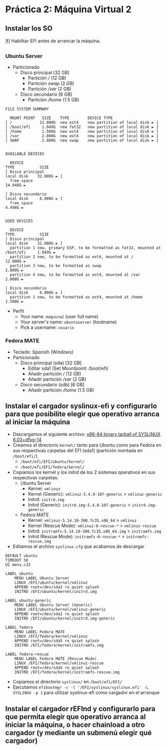 # Práctica 2: Máquina Virtual 2

## Instalar los SO

[:exclamation:] Habilitar EFI antes de arrancar la máquina.

### Ubuntu Server

- Particionado
    - Disco principal [32 GB]
        - Partición */* (12 GB)
        - Partición *swap* (2 GB)
        - Partición */var* (2 GB)
    - Disco secundario [6 GB]
        - Partición */home* (1.5 GB)

```
FILE SYSTEM SUMMARY

  MOUNT POINT   SIZE    TYPE        DEVICE TYPE
[ /            12.000G  new ext4    new partition of local disk ► ]
[ /boot/efi     1.049G  new fat32   new partition of local disk ► ]
[ /home         1.500G  new ext4    new partition of local disk ► ]
[ /var          2.000G  new ext4    new partition of local disk ► ]
[ SWAP          2.000G  new swap    new partition of local disk ► ]


AVAILABLE DEVICES

  DEVICE                                                            TYPE           SIZE
[ Disco principal                                                   local disk    32.000G ► ]
  free space                                                                      14.948G ►

[ Disco secundario                                                  local disk     6.000G ► ]
  free space                                                                       4.498G ►


USED DEVICES

  DEVICE                                                            TYPE           SIZE
[ Disco principal                                                   local disk    32.000G ► ]
  partition 1 new, primary ESP, to be formatted as fat32, mounted at /boot/efi     1.049G ►
  partition 2 new, to be formatted as ext4, mounted at /                          12.000G ►
  partition 3 new, to be formatted as swap                                         2.000G ►
  partition 4 new, to be formatted as ext4, mounted at /var                        2.000G ►

[ Disco secundario                                                  local disk     6.000G ► ]
  partition 1 new, to be formatted as ext4, mounted at /home                       1.500G ►
```

- Perfil
    - Your name: `maquina2` (user full name)
    - Your server's name: `ubuntuserver` (hostname)
    - Pick a username: `usuario`

### Fedora MATE

- Teclado: *Spanish (Windows)*
- Particionado
    - Disco principal (sda) [32 GB]
        - Editar sda1 (Set Mountpoint: /boot/efi)
        - Añadir partición */* (12 GB)
        - Añadir partición */var* (2 GB)
    - Disco secundario (sdb) [6 GB]
        - Añadir partición */home* (1.5 GB)

## Instalar el cargador syslinux-efi y configurarlo para que posibilite elegir que operativo arranca al iniciar la máquina

- Descargamos el siguiente archivo: [x86-64 binary tarball of SYSLINUX 6.03+dfsg-14](https://www.rodsbooks.com/efi-bootloaders/syslinux-6.0.3+dfsg-14.tgz)
- Creamos el directorio `kernel/` tanto para Ubuntu como para Fedora en sus respectivas carpetas del EFI (sda1) (partición montada en `/boot/efi/`)
    - `/boot/efi/EFI/ubuntu/kernel/`
    - `/boot/efi/EFI/fedora/kernel/`
- Copiamos los kernel y los initrd de los 2 sistemas operativos en sus respectivas carpetas:
    - Ubuntu Server
        - Kernel: `vmlinuz`
        - Kernel (Generic): `vmlinuz-5.4.0-107-generic` > `vmlinuz-generic`
        - Initrd: `initrd.img`
        - Initrd (Generic): `initrd.img-5.4.0-107-generic` > `initrd.img-generic`
    - Fedora MATE
        - Kernel: `vmlinuz-5.14.10-300.fc35.x86_64` > `vmlinuz`
        - Kernel (Rescue Mode): `vmlinuz-0-rescue-*` > `vmlinuz-rescue`
        - Initrd: `initramfs-5.14.10-300.fc35.x86_64.img` > `initramfs.img`
        - Initrd (Rescue Mode): `initramfs-0-rescue-*` > `initramfs-rescue.img`
- Editamos el archivo `syslinux.cfg` que acabamos de descargar

```
DEFAULT ubuntu
TIMEOUT 50
UI menu.c32

LABEL ubuntu
    MENU LABEL Ubuntu Server
    LINUX /EFI/ubuntu/kernel/vmlinuz
    APPEND root=/dev/sda2 ro quiet splash
    INITRD /EFI/ubuntu/kernel/initrd.img

LABEL ubuntu-generic
    MENU LABEL Ubuntu Server (Generic)
    LINUX /EFI/ubuntu/kernel/vmlinuz-generic
    APPEND root=/dev/sda2 ro quiet splash
    INITRD /EFI/ubuntu/kernel/initrd.img-generic

LABEL fedora
    MENU LABEL Fedora MATE
    LINUX /EFI/fedora/kernel/vmlinuz
    APPEND root=/dev/sda5 ro quiet splash
    INITRD /EFI/fedora/kernel/initramfs.img

LABEL fedora-rescue
    MENU LABEL Fedora MATE (Rescue Mode)
    LINUX /EFI/fedora/kernel/vmlinuz-rescue
    APPEND root=/dev/sda5 ro quiet splash
    INITRD /EFI/fedora/kernel/initramfs-rescue.img
```

- Copiamos el directorio `syslinux/` en `/boot/efi/EFI/`
- Ejecutamos `efibootmgr -c -l '/EFI/syslinux/syslinux.efi' -L SYSLINUX -p 1` para utilizar syslinux-efi como cargador en el arranque

## Instalar el cargador rEFInd y configurarlo para que permita elegir que operativo arranca al iniciar la máquina, o hacer chainload a otro cargador (y mediante un submenú elegir qué cargador)


